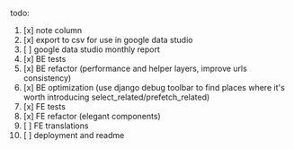 todo:

1. [x] note column
2. [x] export to csv for use in google data studio
3. [ ] google data studio monthly report
4. [x] BE tests
5. [x] BE refactor (performance and helper layers, improve urls consistency)
6. [x] BE optimization (use django debug toolbar to find places where it's worth introducing select_related/prefetch_related)
7. [x] FE tests
8. [x] FE refactor (elegant components)
9. [ ] FE translations
10. [ ] deployment and readme
